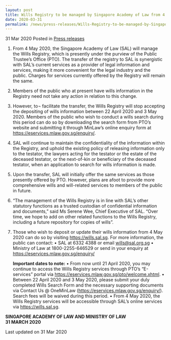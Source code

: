 ```yaml
---
layout: post
title: Wills Registry to be managed by Singapore Academy of Law from 4 May 2020
date: 2020-03-31
permalink: /news/press-releases/Wills-Registry-to-be-managed-by-Singapore-Academy-of-Law-from-4-May-2020
---
```


31 Mar 2020 Posted in [Press releases](/news/press-releases)

1.	From 4 May 2020, the Singapore Academy of Law (SAL) will manage the Wills Registry, which is presently under the purview of the Public Trustee’s Office (PTO). The transfer of the registry to SAL is synergistic with SAL’s current services as a provider of legal information and services, making it more convenient for the legal industry and the public. Charges for services currently offered by the Registry will remain the same.

2.	Members of the public who at present have wills information in the Registry need not take any action in relation to this change.

3.	However, to¬ facilitate the transfer, the Wills Registry will stop accepting the depositing of wills information between 22 April 2020 and 3 May 2020. Members of the public who wish to conduct a wills search during this period can do so by downloading the search form from PTO’s website and submitting it through MinLaw’s online enquiry form at https://eservices.mlaw.gov.sg/enquiry/. 

4.	SAL will continue to maintain the confidentiality of the information within the Registry, and uphold the existing policy of releasing information only to the testator, the lawyers acting for the testator or the estate of the deceased testator, or the next-of-kin or beneficiary of the deceased testator, when an application to search for wills information is made.

5.	Upon the transfer, SAL will initially offer the same services as those presently offered by PTO. However, plans are afoot to provide more comprehensive wills and will-related services to members of the public in future.

6.	“The management of the Wills Registry is in line with SAL’s other statutory functions as a trusted custodian of confidential information and documents,” said Ms Serene Wee, Chief Executive of SAL. “Over time, we hope to add on other related functions to the Wills Registry, including a future repository for copies of wills”.  

7.	Those who wish to deposit or update their wills information from 4 May 2020 can do so by visiting https://wills.sal.sg. For more information, the public can contact:
•	SAL at 6332 4388 or email wills@sal.org.sg 
•	Ministry of Law at 1800-2255-646529 or send in your enquiry at https://eservices.mlaw.gov.sg/enquiry/


    **Important dates to note:**
    •	From now until 21 April 2020, you may continue to access the Wills Registry services through PTO’s “E-services” portal via https://eservices.mlaw.gov.sg/pto/welcome.xhtml.
    •	Between 22 April 2020 and 3 May 2020, please submit your duly completed Wills Search Form and the necessary supporting documents via Contact Us @ OneMinLaw (https://eservices.mlaw.gov.sg/enquiry/). Search fees will be waived during this period.
    •	From 4 May 2020, the Wills Registry services will be accessible through SAL’s online services via https://wills.sal.sg.


<b>SINGAPORE ACADEMY OF LAW AND MINISTRY OF LAW</b>
<br>
<b>31 MARCH 2020</b>

<p class="right-side-updated">Last updated on 31 Mar 2020</p>
